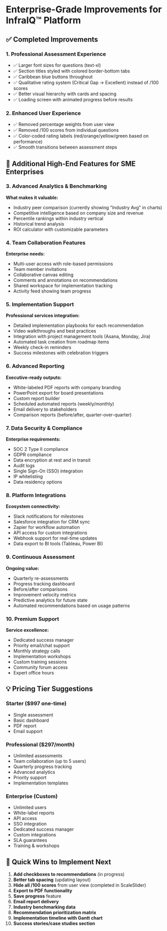 # Enterprise-Grade Improvements for InfraIQ™ Platform

## ✅ Completed Improvements

### 1. Professional Assessment Experience
- ✅ Larger font sizes for questions (text-xl)
- ✅ Section titles styled with colored border-bottom tabs
- ✅ Caribbean blue buttons throughout
- ✅ Qualitative rating system (Critical Gap → Excellent) instead of /100 scores
- ✅ Better visual hierarchy with cards and spacing
- ✅ Loading screen with animated progress before results

### 2. Enhanced User Experience
- ✅ Removed percentage weights from user view
- ✅ Removed /100 scores from individual questions
- ✅ Color-coded rating labels (red/orange/yellow/green based on performance)
- ✅ Smooth transitions between assessment steps

## 🎯 Additional High-End Features for SME Enterprises

### 3. Advanced Analytics & Benchmarking
**What makes it valuable:**
- Industry peer comparison (currently showing "Industry Avg" in charts)
- Competitive intelligence based on company size and revenue
- Percentile rankings within industry vertical
- Historical trend analysis
- ROI calculator with customizable parameters

### 4. Team Collaboration Features
**Enterprise needs:**
- Multi-user access with role-based permissions
- Team member invitations
- Collaborative canvas editing
- Comments and annotations on recommendations
- Shared workspace for implementation tracking
- Activity feed showing team progress

### 5. Implementation Support
**Professional services integration:**
- Detailed implementation playbooks for each recommendation
- Video walkthroughs and best practices
- Integration with project management tools (Asana, Monday, Jira)
- Automated task creation from roadmap items
- Weekly check-in reminders
- Success milestones with celebration triggers

### 6. Advanced Reporting
**Executive-ready outputs:**
- White-labeled PDF reports with company branding
- PowerPoint export for board presentations
- Custom report builder
- Scheduled automated reports (weekly/monthly)
- Email delivery to stakeholders
- Comparison reports (before/after, quarter-over-quarter)

### 7. Data Security & Compliance
**Enterprise requirements:**
- SOC 2 Type II compliance
- GDPR compliance
- Data encryption at rest and in transit
- Audit logs
- Single Sign-On (SSO) integration
- IP whitelisting
- Data residency options

### 8. Platform Integrations
**Ecosystem connectivity:**
- Slack notifications for milestones
- Salesforce integration for CRM sync
- Zapier for workflow automation
- API access for custom integrations
- Webhook support for real-time updates
- Data export to BI tools (Tableau, Power BI)

### 9. Continuous Assessment
**Ongoing value:**
- Quarterly re-assessments
- Progress tracking dashboard
- Before/after comparisons
- Improvement velocity metrics
- Predictive analytics for future state
- Automated recommendations based on usage patterns

### 10. Premium Support
**Service excellence:**
- Dedicated success manager
- Priority email/chat support
- Monthly strategy calls
- Implementation workshops
- Custom training sessions
- Community forum access
- Expert office hours

## 💡 Pricing Tier Suggestions

### Starter ($997 one-time)
- Single assessment
- Basic dashboard
- PDF report
- Email support

### Professional ($297/month)
- Unlimited assessments
- Team collaboration (up to 5 users)
- Quarterly progress tracking
- Advanced analytics
- Priority support
- Implementation templates

### Enterprise (Custom)
- Unlimited users
- White-label reports
- API access
- SSO integration
- Dedicated success manager
- Custom integrations
- SLA guarantees
- Training & workshops

## 🚀 Quick Wins to Implement Next

1. **Add checkboxes to recommendations** (in progress)
2. **Better tab spacing** (updating layout)
3. **Hide all /100 scores** from user view (completed in ScaleSlider)
4. **Export to PDF functionality**
5. **Save progress** feature
6. **Email report delivery**
7. **Industry benchmarking data**
8. **Recommendation prioritization matrix**
9. **Implementation timeline with Gantt chart**
10. **Success stories/case studies section**
